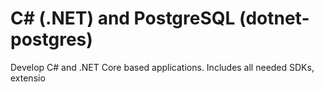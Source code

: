
# C# (.NET) and PostgreSQL (dotnet-postgres)

Develop C# and .NET Core based applications. Includes all needed SDKs, extensio